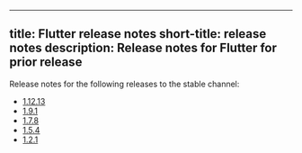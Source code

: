 ---
title: Flutter release notes
short-title: release notes
description: Release notes for Flutter for prior release
--

Release notes for the following releases to the stable channel:
* [1.12.13][]
* [1.9.1][]
* [1.7.8][]
* [1.5.4][]
* [1.2.1][]


[1.12.13]: release-notes/release-notes-1.12.13
[1.9.1]: release-notes/release-notes-1.9.1
[1.7.8]: release-notes/release-notes-1.7.8
[1.5.4]: release-notes/release-notes-1.5.4
[1.2.1]: release-notes/release-notes-1.2.1
